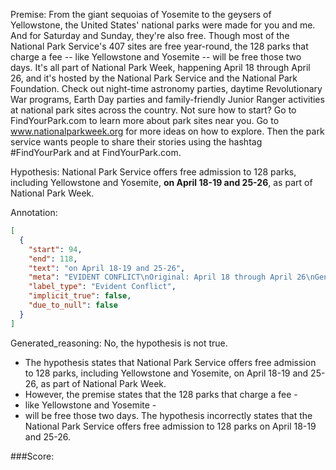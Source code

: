 
Premise:
From the giant sequoias of Yosemite to the geysers of Yellowstone, the United States' national parks were made for you and me. And for Saturday and Sunday, they're also free. Though most of the National Park Service's 407 sites are free year-round, the 128 parks that charge a fee -- like Yellowstone and Yosemite -- will be free those two days. It's all part of National Park Week, happening April 18 through April 26, and it's hosted by the National Park Service and the National Park Foundation. Check out night-time astronomy parties, daytime Revolutionary War programs, Earth Day parties and family-friendly Junior Ranger activities at national park sites across the country. Not sure how to start? Go to FindYourPark.com to learn more about park sites near you. Go to www.nationalparkweek.org for more ideas on how to explore. Then the park service wants people to share their stories using the hashtag #FindYourPark and at FindYourPark.com.


Hypothesis:
National Park Service offers free admission to 128 parks, including Yellowstone and Yosemite, **on April 18-19 and 25-26**, as part of National Park Week.

Annotation:
```json
[
  {
    "start": 94,
    "end": 118,
    "text": "on April 18-19 and 25-26",
    "meta": "EVIDENT CONFLICT\nOriginal: April 18 through April 26\nGenerative: April 18-19 and 25-26",
    "label_type": "Evident Conflict",
    "implicit_true": false,
    "due_to_null": false
  }
]
```

Generated_reasoning:
No, the hypothesis is not true. 
- The hypothesis states that National Park Service offers free admission to 128 parks, including Yellowstone and Yosemite, on April 18-19 and 25-26, as part of National Park Week. 
- However, the premise states that the 128 parks that charge a fee -
- like Yellowstone and Yosemite -
- will be free those two days. The hypothesis incorrectly states that the National Park Service offers free admission to 128 parks on April 18-19 and 25-26.

###Score:

